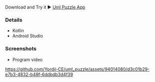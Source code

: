 Download and Try it ▶️ [Uml Puzzle App](https://github.com/Yordii-CE/uml_puzzle/blob/main/uml_puzzle.apk)
### Details
- Kotlin
- Android Studio

### Screenshots

- Program video





https://github.com/Yordii-CE/uml_puzzle/assets/94014080/d3c01b29-e7b3-4832-b48f-6ddbdb3d4f39


